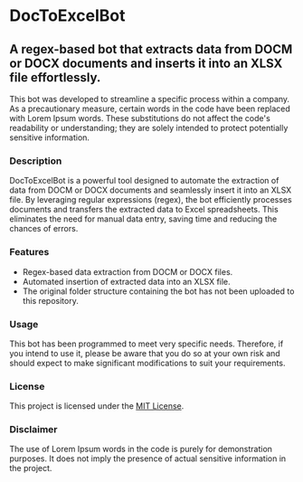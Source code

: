 # DocToExcelBot
A regex-based bot that extracts data from DOCM or DOCX documents and inserts it into an XLSX file effortlessly.
---

This bot was developed to streamline a specific process within a company. As a precautionary measure, certain words in the code have been replaced with Lorem Ipsum words. These substitutions do not affect the code's readability or understanding; they are solely intended to protect potentially sensitive information.

### Description

DocToExcelBot is a powerful tool designed to automate the extraction of data from DOCM or DOCX documents and seamlessly insert it into an XLSX file. By leveraging regular expressions (regex), the bot efficiently processes documents and transfers the extracted data to Excel spreadsheets. This eliminates the need for manual data entry, saving time and reducing the chances of errors.

### Features

- Regex-based data extraction from DOCM or DOCX files.
- Automated insertion of extracted data into an XLSX file.
- The original folder structure containing the bot has not been uploaded to this repository.

### Usage

This bot has been programmed to meet very specific needs. Therefore, if you intend to use it, please be aware that you do so at your own risk and should expect to make significant modifications to suit your requirements.

### License

This project is licensed under the [MIT License](LICENSE).

### Disclaimer

The use of Lorem Ipsum words in the code is purely for demonstration purposes. It does not imply the presence of actual sensitive information in the project.

